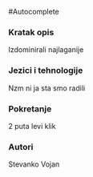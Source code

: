 #Autocomplete
### Kratak opis
Izdominirali najlaganije

### Jezici i tehnologije
Nzm ni ja sta smo radili

### Pokretanje
2 puta levi klik

### Autori
Stevanko
Vojan
